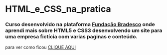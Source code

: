 # HTML_e_CSS_na_pratica
### Curso desenvolvido na plataforma <a href='https://www.ev.org.br/'>Fundação Bradesco</a> onde aprendi mais sobre HTML5 e CSS3 desenvolvendo um site para uma empresa fictícia com varias paginas e conteúdo.
para ver como ficou <a href="https://soualeques.github.io/HTML_e_CSS_na_pratica/" alt="página do projeto feito por soualeques">CLIQUE AQUI</a>
